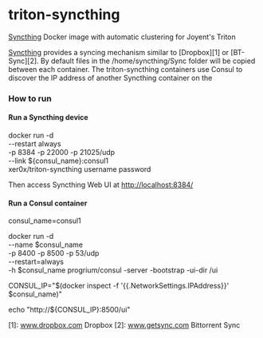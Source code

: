 triton-syncthing
================

[Syncthing](http://syncthing.net/) Docker image with automatic clustering for Joyent's Triton

[Syncthing](http://syncthing.net/) provides a syncing mechanism similar to
[Dropbox][1] or [BT-Sync][2]. By default files in the /home/syncthing/Sync
folder will be copied between each container. The triton-syncthing containers
use Consul to discover the IP address of another Syncthing container on the


### How to run


#### Run a Syncthing device

  docker run -d \
    --restart always \
    -p 8384 -p 22000 -p 21025/udp \
    --link ${consul_name}:consul1 \
    xer0x/triton-syncthing username password

Then access Syncthing Web UI at [http://localhost:8384/]()


#### Run a Consul container

  consul_name=consul1

  docker run -d \
    --name $consul_name \
    -p 8400 -p 8500 -p 53/udp \
    --restart=always \
    -h $consul_name progrium/consul -server -bootstrap -ui-dir /ui

  CONSUL_IP="$(docker inspect -f '{{.NetworkSettings.IPAddress}}' $consul_name)"

  echo "http://${CONSUL_IP}:8500/ui"


[1]: www.dropbox.com Dropbox
[2]: www.getsync.com Bittorrent Sync
